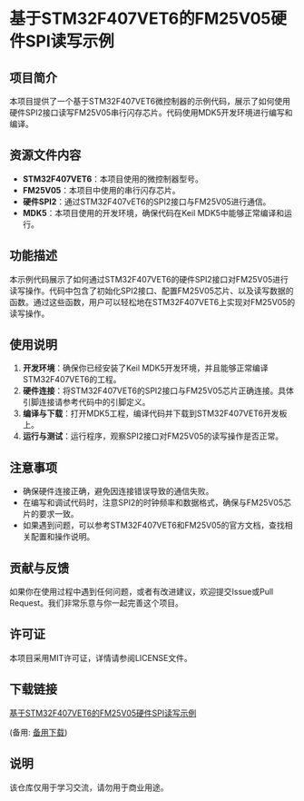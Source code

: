 # 基于STM32F407VET6的FM25V05硬件SPI读写示例

## 项目简介

本项目提供了一个基于STM32F407VET6微控制器的示例代码，展示了如何使用硬件SPI2接口读写FM25V05串行闪存芯片。代码使用MDK5开发环境进行编写和编译。

## 资源文件内容

- **STM32F407VET6**：本项目使用的微控制器型号。
- **FM25V05**：本项目中使用的串行闪存芯片。
- **硬件SPI2**：通过STM32F407vET6的SPI2接口与FM25V05进行通信。
- **MDK5**：本项目使用的开发环境，确保代码在Keil MDK5中能够正常编译和运行。

## 功能描述

本示例代码展示了如何通过STM32F407VET6的硬件SPI2接口对FM25V05进行读写操作。代码中包含了初始化SPI2接口、配置FM25V05芯片、以及读写数据的函数。通过这些函数，用户可以轻松地在STM32F407VET6上实现对FM25V05的读写操作。

## 使用说明

1. **开发环境**：确保你已经安装了Keil MDK5开发环境，并且能够正常编译STM32F407VET6的工程。
2. **硬件连接**：将STM32F407VET6的SPI2接口与FM25V05芯片正确连接。具体引脚连接请参考代码中的引脚定义。
3. **编译与下载**：打开MDK5工程，编译代码并下载到STM32F407VET6开发板上。
4. **运行与测试**：运行程序，观察SPI2接口对FM25V05的读写操作是否正常。

## 注意事项

- 确保硬件连接正确，避免因连接错误导致的通信失败。
- 在编写和调试代码时，注意SPI2的时钟频率和数据格式，确保与FM25V05芯片的要求一致。
- 如果遇到问题，可以参考STM32F407VET6和FM25V05的官方文档，查找相关配置和操作说明。

## 贡献与反馈

如果你在使用过程中遇到任何问题，或者有改进建议，欢迎提交Issue或Pull Request。我们非常乐意与你一起完善这个项目。

## 许可证

本项目采用MIT许可证，详情请参阅LICENSE文件。

## 下载链接
[基于STM32F407VET6的FM25V05硬件SPI读写示例](https://pan.quark.cn/s/071ea631ae1c) 

(备用: [备用下载](https://pan.baidu.com/s/1Vgx-cHKjTv-HTj31VjsS1w?pwd=1234))

## 说明

该仓库仅用于学习交流，请勿用于商业用途。
